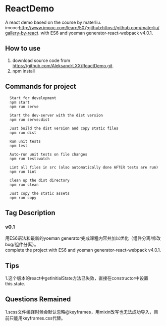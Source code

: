 # ReactDemo
A react demo based on the course by materliu. imooc:http://www.imooc.com/learn/507;github:https://github.com/materliu/gallery-by-react. 
with ES6 and yoeman generator-react-webpack v4.0.1.

## How to use
1. download source code from https://github.com/AleksandrLXX/ReactDemo.git.
2. npm install

## Commands for project
      
      Start for development
      npm start 
      npm run serve

      Start the dev-server with the dist version
      npm run serve:dist

      Just build the dist version and copy static files
      npm run dist

      Run unit tests
      npm test

      Auto-run unit tests on file changes
      npm run test:watch

      Lint all files in src (also automatically done AFTER tests are run)
      npm run lint

      Clean up the dist directory
      npm run clean

      Just copy the static assets
      npm run copy
      
## Tag Description
###   v0.1
用ES6语法和最新的yoeman generator完成课程内容并加以优化（组件分离/修改bug/组件分离）。</br>
complete the project with ES6 and yoeman generator-react-webpack v4.0.1.

## Tips
1.这个版本的react中getInitialState方法已失效，直接在constructor中设置this.state.

##  Questions Remained
1.scss文件编译时候会默认忽略@keyframes，用mixin改写也无法成功导入，目前只能用keyframes.css代替。
     
     
